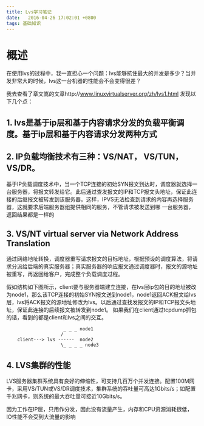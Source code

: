 ```yaml
---
title: Lvs学习笔记
date:   2016-04-26 17:02:01 +0800
tags: 基础知识
---
```


# 概述

在使用lvs的过程中，我一直担心一个问题：lvs能够抗住最大的并发是多少？当并发非常大的时候，lvs这一台机器的性能会不会变得很差？

我去查看了章文嵩的文章http://www.linuxvirtualserver.org/zh/lvs1.html
发现以下几个点：

## 1. lvs是基于ip层和基于内容请求分发的负载平衡调度。基于ip层和基于内容请求分发两种方式
## 2. IP负载均衡技术有三种：VS/NAT， VS/TUN，VS/DR。
	
基于IP负载调度技术中，当一个TCP连接的初始SYN报文到达时，调度器就选择一台服务器，将报文转发给它。此后通过查发报文的IP和TCP报文头地址，保证此连接的后继报文被转发到该服务器。这样，IPVS无法检查到请求的内容再选择服务器，这就要求后端服务器组提供相同的服务，不管请求被发送到哪 一台服务器，返回结果都是一样的
	
## 3. VS/NT virtual server via Network Address Translation

通过网络地址转换，调度器重写请求报文的目标地址，根据预设的调度算法，将请求分派给后端的真实服务器；真实服务器的响应报文通过调度器时，报文的源地址被重写，再返回给客户，完成整个负载调度过程。
	
假如结构如下图所示，client要与服务器端建立连接，在lvs层ip包的目的地址被改为node1，那么该TCP连接的初始SYN报文送到node1，node1返回ACK报文给lvs层，lvs将ACK报文的源地址修改为lvs。以后通过查找发报文的IP和TCP报文头地址，保证此连接的后续报文被转发到node1。 如果我们在client通过tcpdump抓包的话，看到的都是client和lvs之间的交互。
	
	
						 _ _ _ node1
						/
		client---> lvs ------  node2
						\_ _ _ _ node3
		
## 4. LVS集群的性能

LVS服务器集群系统具有良好的伸缩性，可支持几百万个并发连接。配置100M网卡，采用VS/TUN或VS/DR调度技术，集群系统的吞吐量可高达1Gbits/s；如配置千兆网卡，则系统的最大吞吐量可接近10Gbits/s。
	
因为工作在IP层，只用作分发，因此没有流量产生，内存和CPU资源消耗很低，IO性能不会受到大流量的影响

